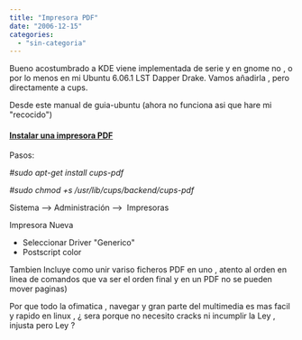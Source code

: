 ```yaml
---
title: "Impresora PDF"
date: "2006-12-15"
categories: 
  - "sin-categoria"
---
```


Bueno acostumbrado a KDE viene implementada de serie y en gnome no , o por lo menos en mi Ubuntu 6.06.1 LST Dapper Drake. Vamos añadirla , pero directamente a cups.

Desde este manual de guia-ubuntu (ahora no funciona asi que hare mi "recocido")

#### [Instalar una impresora PDF](https://www.guia-ubuntu.org/index.php?title=Instalar_impresora&oldid=4749)

Pasos:

_#sudo apt-get install cups-pdf_

_#sudo chmod +s /usr/lib/cups/backend/cups-pdf_

Sistema --> Administración -->  Impresoras

Impresora Nueva

- Seleccionar Driver "Generico"
- Postscript color

Tambien Incluye como unir variso ficheros PDF en uno , atento al orden en linea de comandos que va ser el orden final y en un PDF no se pueden mover paginas)

Por que todo la ofimatica , navegar y gran parte del multimedia es mas facil y rapido en linux , ¿ sera porque no necesito cracks ni incumplir la Ley , injusta pero Ley ?
